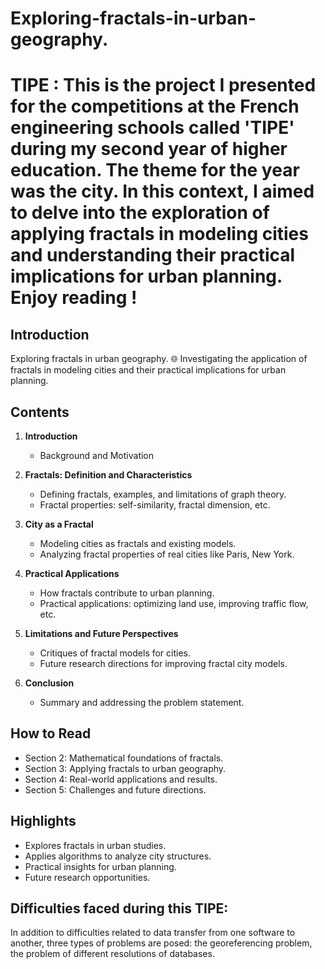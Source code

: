# Exploring-fractals-in-urban-geography.

# TIPE : This is the project I presented for the competitions at the French engineering schools called 'TIPE' during my second year of higher education. The theme for the year was the city. In this context, I aimed to delve into the exploration of applying fractals in modeling cities and understanding their practical implications for urban planning. Enjoy reading !

## Introduction

Exploring fractals in urban geography. 🌐 Investigating the application of fractals in modeling cities and their practical implications for urban planning.

## Contents

1. **Introduction**
    - Background and Motivation

2. **Fractals: Definition and Characteristics**
    - Defining fractals, examples, and limitations of graph theory.
    - Fractal properties: self-similarity, fractal dimension, etc.

3. **City as a Fractal**
    - Modeling cities as fractals and existing models.
    - Analyzing fractal properties of real cities like Paris, New York.

4. **Practical Applications**
    - How fractals contribute to urban planning.
    - Practical applications: optimizing land use, improving traffic flow, etc.

5. **Limitations and Future Perspectives**
    - Critiques of fractal models for cities.
    - Future research directions for improving fractal city models.

6. **Conclusion**
    - Summary and addressing the problem statement.

## How to Read

- Section 2: Mathematical foundations of fractals.
- Section 3: Applying fractals to urban geography.
- Section 4: Real-world applications and results.
- Section 5: Challenges and future directions.

## Highlights

- Explores fractals in urban studies.
- Applies algorithms to analyze city structures.
- Practical insights for urban planning.
- Future research opportunities.

## Difficulties faced during this TIPE:
In addition to difficulties related to data transfer from one software to another, three types of problems are posed: the georeferencing problem, the problem of different resolutions of databases.
